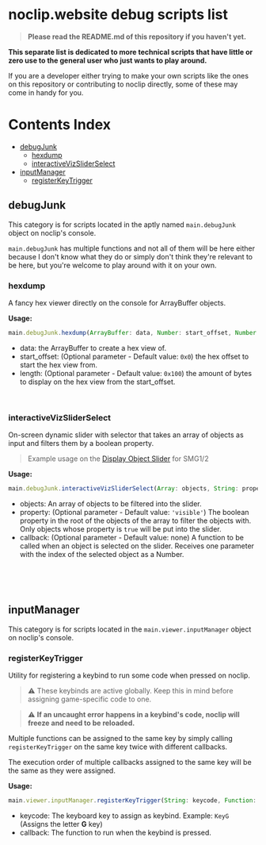 # noclip.website debug scripts list
> **Please read the README.md of this repository if you haven't yet.**

__**This separate list is dedicated to more technical scripts that have little or zero use to the general user who just wants to play around.**__

If you are a developer either trying to make your own scripts like the ones on this repository or contributing to noclip directly, some of these may come in handy for you.

# Contents Index
- [debugJunk](#debugjunk)
  - [hexdump](#hexdump)
  - [interactiveVizSliderSelect](#interactivevizsliderselect)
- [inputManager](#inputmanager)
  - [registerKeyTrigger](#registerkeytrigger)

## debugJunk
This category is for scripts located in the aptly named `main.debugJunk` object on noclip's console.

`main.debugJunk` has multiple functions and not all of them will be here either because I don't know what they do or simply don't think they're relevant to be here, but you're welcome to play around with it on your own.

### hexdump
A fancy hex viewer directly on the console for ArrayBuffer objects.

**Usage:**
```js
main.debugJunk.hexdump(ArrayBuffer: data, Number: start_offset, Number: length)
```
- data: the ArrayBuffer to create a hex view of.
- start_offset: (Optional parameter - Default value: `0x0`) the hex offset to start the hex view from.
- length: (Optional parameter - Default value: `0x100`) the amount of bytes to display on the hex view from the start_offset.

​
### interactiveVizSliderSelect
On-screen dynamic slider with selector that takes an array of objects as input and filters them by a boolean property.
> Example usage on the [Display Object Slider](/SCRIPTS.md#display-object-slider) for SMG1/2

**Usage:**
```js
main.debugJunk.interactiveVizSliderSelect(Array: objects, String: property, Function: callback)
```
- objects: An array of objects to be filtered into the slider.
- property: (Optional parameter - Default value: `'visible'`) The boolean property in the root of the objects of the array to filter the objects with. Only objects whose property is `true` will be put into the slider.
- callback: (Optional parameter - Default value: none) A function to be called when an object is selected on the slider. Receives one parameter with the index of the selected object as a Number.

​

​
## inputManager
This category is for scripts located in the `main.viewer.inputManager` object on noclip's console.

### registerKeyTrigger
Utility for registering a keybind to run some code when pressed on noclip.

> ⚠️ These keybinds are active globally. Keep this in mind before assigning game-specific code to one.

> ⚠️ **If an uncaught error happens in a keybind's code, noclip will freeze and need to be reloaded.**

Multiple functions can be assigned to the same key by simply calling `registerKeyTrigger` on the same key twice with different callbacks.

The execution order of multiple callbacks assigned to the same key will be the same as they were assigned.

**Usage:**
```js
main.viewer.inputManager.registerKeyTrigger(String: keycode, Function: callback)
```
- keycode: The keyboard key to assign as keybind. Example: `KeyG` (Assigns the letter **G** key)
- callback: The function to run when the keybind is pressed.
